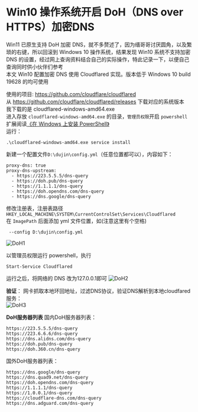 # Win10 操作系统开启 DoH（DNS over HTTPS）加密DNS

Win11 已原生支持 DoH 加密 DNS，就不多赘述了，因为缙哥哥讨厌圆角，以及繁琐的右键，所以回滚到 Windows 10 操作系统，结果发现 Win10 系统不支持加密 DNS 的设置，经过网上查询资料结合自己的实际操作，特此记录一下，以便自己查询同时供小伙伴们参考  
本文 Win10 配置加密 DNS 使用 Cloudflared 实现。版本低于 Windows 10 build 19628 的均可使用  

使用的项目: https://github.com/cloudflare/cloudflared  
从 https://github.com/cloudflare/cloudflared/releases 下载对应的系统版本  
我下载的是 cloudflared-windows-amd64.exe  
进入存放 `cloudflared-windows-amd64.exe` 的目录，`管理员权限`开启 `powershell`
扩展阅读[《在 Windows 上安装 PowerShell》](https://learn.microsoft.com/zh-cn/powershell/scripting/install/installing-powershell-on-windows?view=powershell-7.4#winget)  
运行：  
```
.\cloudflared-windows-amd64.exe service install
```
新建一个配置文件`D:\dujin\config.yml`（任意位置都可以），内容如下：
```
proxy-dns: true
proxy-dns-upstream:
  - https://223.5.5.5/dns-query
  - https://doh.pub/dns-query
  - https://1.1.1.1/dns-query
  - https://doh.opendns.com/dns-query
  - https://dns.google/dns-query
```
修改注册表，注册表路径`HKEY_LOCAL_MACHINE\SYSTEM\CurrentControlSet\Services\Cloudflared`  
在 `ImagePath` 后面添加 yml 文件位置，如(注意这里有个空格)  
```
 --config D:\dujin\config.yml
```
![DoH1](https://github.com/user-attachments/assets/3bd1139b-f3ee-4c8c-9acd-a2202d4e0f8b)  

以管理员权限运行 powershell，执行
```
Start-Service Cloudflared
```
运行之后，将网络的 DNS 改为127.0.0.1即可
![DoH2](https://github.com/user-attachments/assets/4442a79c-be02-4f61-8be4-7696ea43ae11)  


**验证**：
网卡抓取本地环回地址，过滤DNS协议，验证DNS解析到本地cloudfared服务：  
![DoH3](https://github.com/user-attachments/assets/edf07fb2-c225-48c4-8109-c662b3b89b1b)  


**DoH服务器列表**
国内DoH服务器列表：
```
https://223.5.5.5/dns-query
https://223.6.6.6/dns-query
https://dns.alidns.com/dns-query
https://doh.pub/dns-query
https://doh.360.cn/dns-query
```
国外DoH服务器列表：
```
https://dns.google/dns-query
https://dns.quad9.net/dns-query
https://doh.opendns.com/dns-query
https://1.1.1.1/dns-query
https://1.0.0.1/dns-query
https://cloudflare-dns.com/dns-query
https://dns.adguard.com/dns-query
```
